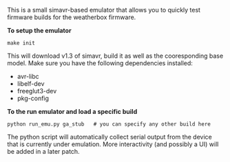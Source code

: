 This is a small simavr-based emulator that allows you to quickly test
firmware builds for the weatherbox firmware.

**To setup the emulator**

    make init

This will download v1.3 of simavr, build it as well as the cooresponding base model.
Make sure you have the following dependencies installed:

* avr-libc
* libelf-dev
* freeglut3-dev
* pkg-config

**To the run emulator and load a specific build**

    python run_emu.py ga_stub   # you can specify any other build here

The python script will automatically collect serial output from the device that is
currently under emulation. More interactivity (and possibly a UI) will be added in a later
patch.

